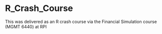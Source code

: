 # R_Crash_Course
This was delivered as an R crash course via the Financial Simulation course (MGMT 6440) at RPI
